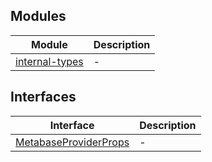 ## Modules

| Module | Description |
| ------ | ------ |
| [internal-types](internal-types/README.md) | - |

## Interfaces

| Interface | Description |
| ------ | ------ |
| [MetabaseProviderProps](interfaces/MetabaseProviderProps.md) | - |
